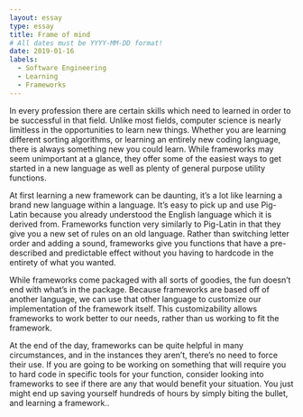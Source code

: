 ```yaml
---
layout: essay
type: essay
title: Frame of mind
# All dates must be YYYY-MM-DD format!
date: 2019-01-16
labels:
  - Software Engineering
  - Learning
  - Frameworks
---
```


<p>
  In every profession there are certain skills which need to learned in order to be successful in that field. Unlike most fields, computer science is nearly limitless in the opportunities to learn new things. Whether you are learning different sorting algorithms, or learning an entirely new coding language, there is always something new you could learn.  While frameworks may seem unimportant at a glance, they offer some of the easiest ways to get started in a new language as well as plenty of general purpose utility functions.
  </p>
  <p>
  At first learning a new framework can be daunting, it’s a lot like learning a brand new language within a language. It’s easy to pick up and use Pig-Latin because you already understood the English language which it is derived from. Frameworks function very similarly to Pig-Latin in that they give you a new set of rules on an old language. Rather than switching letter order and adding a sound, frameworks give you functions that have a pre-described and predictable effect without you having to hardcode in the entirety of what you wanted. 
  </p>
  <p>
  While frameworks come packaged with all sorts of goodies, the fun doesn’t end with what’s in the package. Because frameworks are based off of another language, we can use that other language to customize our implementation of the framework itself. This customizability allows frameworks to work better to our needs, rather than us working to fit the framework.
  </p>
  <p>
  At the end of the day, frameworks can be quite helpful in many circumstances, and in the instances they aren’t, there’s no need to force their use. If you are going to be working on something that will require you to hard code in specific tools for your function, consider looking into frameworks to see if there are any that would benefit your situation. You just might end up saving yourself hundreds of hours by simply biting the bullet, and learning a framework..
  </p>
